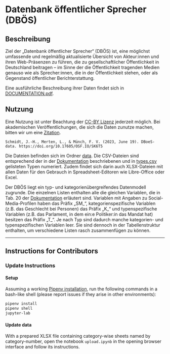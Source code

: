 # Datenbank öffentlicher Sprecher (DBÖS)

## Beschreibung

Ziel der „Datenbank öffentlicher Sprecher“ (DBÖS) ist, eine möglichst umfassende und regelmäßig aktualisierte Übersicht von Akteur:innen und ihren Web-Präsenzen zu führen, die zu gesellschaftlicher Öffentlichkeit in Deutschland beitragen – im Sinne der die Öffentlichkeit tragenden Medien genauso wie als Sprecher:innen, die in der Öffentlichkeit stehen, oder als Gegenstand öffentlicher Berichterstattung.

Eine ausführliche Beschreibung ihrer Daten findet sich in [DOCUMENTATION.pdf](DOCUMENTATION.pdf).

## Nutzung

Eine Nutzung ist unter Beachtung der [CC-BY Lizenz](LICENSE) jederzeit möglich. Bei akademischen Veröffentlichungen, die sich die Daten zunutze machen, bitten wir um eine [Zitation](CITATION).

    Schmidt, J.-H., Merten, L., & Münch, F. V. (2023, June 19). DBoeS-data. https://doi.org/10.17605/OSF.IO/SK6T5

Die Dateien befinden sich im Ordner [data](data/). Die CSV-Dateien sind entsprechend der in der [Dokumentation](DOCUMENTATION.pdf) beschriebenen und in [types.csv](types.csv) gelisteten Typen numeriert. Zudem findet sich darin auch XLSX-Dateien mit allen Daten für den Gebrauch in Spreadsheet-Editoren wie Libre-Office oder Excel.

Der DBÖS liegt ein typ- und kategorienübergreifendes Datenmodell zugrunde. Die einzelnen Listen enthalten alle die gleichen Variablen, die in Tab. 20 der [Dokumentation](DOCUMENTATION.pdf) erläutert sind. Variablen mit Angaben zu Social-Media-Profilen haben das Präfix „SM_“, kategorienspezifische Variablen (z.B. das Geschlecht bei Personen) das Präfix „K_“ und typenspezifische Variablen (z.B. das Parlament, in dem ein:e Politiker:in das Mandat hat) besitzen das Präfix „T_“. Je nach Typ sind dadurch manche kategorien- und typenspezifischen Variablen leer. Sie sind dennoch in der Tabellenstruktur enthalten, um verschiedene Listen rasch zusammenfügen zu können.

---

## Instructions for Contributors

### Update Instructions

#### Setup

Assuming a working [Pipenv installation](https://pipenv.pypa.io/en/latest/installation/), run the following commands in a bash-like shell (please report issues if they arise in other environments):

```bash
pipenv install
pipenv shell
jupyter-lab
```

#### Update data

With a prepared XLSX file containing category-wise sheets named by category-number,
open the notebook `upload.ipynb` in the opening browser interface and follow its instructions.
